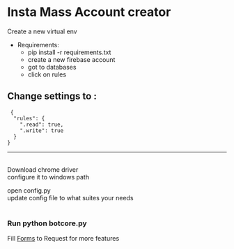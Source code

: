 # Insta Mass Account creator

Create a new virtual env

- Requirements:<br>
  - pip install -r requirements.txt
  - create a new firebase account <br>
  - got to databases <br>
  - click on rules <br>
  
Change settings to :
----------------------------------
```
 {
  "rules": {
    ".read": true,
    ".write": true
  }
}
```
----------------------------------

<br>
Download chrome driver<br> 
configure it to windows path<br> 

open config.py<br>
update config file to what suites your needs<br>
<br>
### Run <strong>python botcore.py</strong>


Fill <a href="https://goo.gl/forms/ZgL8r2DjuaM7xl9R2">Forms</a> to Request for more features


